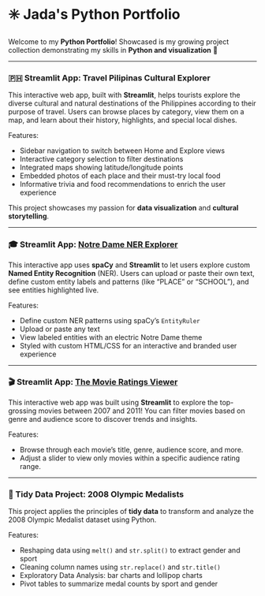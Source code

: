 # ✳️ Jada's Python Portfolio  

Welcome to my **Python Portfolio**! Showcased is my growing project collection demonstrating my skills in **Python and visualization** 🌟  

---

### 🇵🇭 Streamlit App: Travel Pilipinas Cultural Explorer  
This interactive web app, built with **Streamlit**, helps tourists explore the diverse cultural and natural destinations of the Philippines according to their purpose of travel. Users can browse places by category, view them on a map, and learn about their history, highlights, and special local dishes.

Features:
- Sidebar navigation to switch between Home and Explore views
- Interactive category selection to filter destinations
- Integrated maps showing latitude/longitude points
- Embedded photos of each place and their must-try local food
- Informative trivia and food recommendations to enrich the user experience

This project showcases my passion for **data visualization** and **cultural storytelling**.

---

### 🎓 Streamlit App: [Notre Dame NER Explorer](https://github.com/jadabau/BAUTISTA-Python-Portfolio/blob/main/NERStreamlitApp/README.md)
This interactive app uses **spaCy** and **Streamlit** to let users explore custom **Named Entity Recognition** (NER). Users can upload or paste their own text, define custom entity labels and patterns (like “PLACE” or “SCHOOL”), and see entities highlighted live.

Features:
- Define custom NER patterns using spaCy’s `EntityRuler`
- Upload or paste any text
- View labeled entities with an electric Notre Dame theme
- Styled with custom HTML/CSS for an interactive and branded user experience

---

### 🎬 Streamlit App: [The Movie Ratings Viewer](https://github.com/jadabau/BAUTISTA-Python-Portfolio/tree/main/BasicStreamlitApp)

This interactive web app was built using **Streamlit** to explore the top-grossing movies between 2007 and 2011! You can filter movies based on genre and audience score to discover trends and insights.

Features:
- Browse through each movie’s title, genre, audience score, and more.
- Adjust a slider to view only movies within a specific audience rating range.

---

### 🧹 Tidy Data Project: 2008 Olympic Medalists

This project applies the principles of **tidy data** to transform and analyze the 2008 Olympic Medalist dataset using Python.  

Features:
- Reshaping data using `melt()` and `str.split()` to extract gender and sport
- Cleaning column names using `str.replace()` and `str.title()`
- Exploratory Data Analysis: bar charts and lollipop charts
- Pivot tables to summarize medal counts by sport and gender
